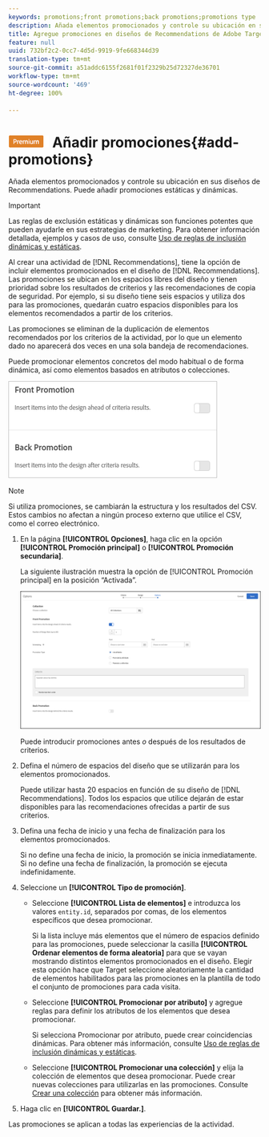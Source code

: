 ```yaml
---
keywords: promotions;front promotions;back promotions;promotions type
description: Añada elementos promocionados y controle su ubicación en sus diseños de Recommendations de Adobe Target. Puede añadir promociones estáticas y dinámicas.
title: Agregue promociones en diseños de Recommendations de Adobe Target.
feature: null
uuid: 732bf2c2-0cc7-4d5d-9919-9fe668344d39
translation-type: tm+mt
source-git-commit: a51addc6155f2681f01f2329b25d72327de36701
workflow-type: tm+mt
source-wordcount: '469'
ht-degree: 100%

---
```



# ![PREMIUM](/help/assets/premium.png) Añadir promociones{#add-promotions}

Añada elementos promocionados y controle su ubicación en sus diseños de Recommendations. Puede añadir promociones estáticas y dinámicas.

>[!IMPORTANT]
>
>Las reglas de exclusión estáticas y dinámicas son funciones potentes que pueden ayudarle en sus estrategias de marketing. Para obtener información detallada, ejemplos y casos de uso, consulte [Uso de reglas de inclusión dinámicas y estáticas](../../c-recommendations/c-algorithms/use-dynamic-and-static-inclusion-rules.md#concept_4CB5C0FA705D4E449BD0B37B3D987F9F).

Al crear una actividad de [!DNL Recommendations], tiene la opción de incluir elementos promocionados en el diseño de [!DNL Recommendations]. Las promociones se ubican en los espacios libres del diseño y tienen prioridad sobre los resultados de criterios y las recomendaciones de copia de seguridad. Por ejemplo, si su diseño tiene seis espacios y utiliza dos para las promociones, quedarán cuatro espacios disponibles para los elementos recomendados a partir de los criterios.

Las promociones se eliminan de la duplicación de elementos recomendados por los criterios de la actividad, por lo que un elemento dado no aparecerá dos veces en una sola bandeja de recomendaciones.

Puede promocionar elementos concretos del modo habitual o de forma dinámica, así como elementos basados en atributos o colecciones.

![](assets/add_promotion_toggles.png)

>[!NOTE]
>
>Si utiliza promociones, se cambiarán la estructura y los resultados del CSV. Estos cambios no afectan a ningún proceso externo que utilice el CSV, como el correo electrónico.

1. En la página **[!UICONTROL Opciones]**, haga clic en la opción **[!UICONTROL Promoción principal]** o **[!UICONTROL Promoción secundaria]**.

   La siguiente ilustración muestra la opción de [!UICONTROL Promoción principal] en la posición “Activada”.

   ![Agregar opciones de promoción principal](/help/c-recommendations/t-create-recs-activity/assets/add_promotion_front.png)

   Puede introducir promociones antes *o* después de los resultados de criterios.
1. Defina el número de espacios del diseño que se utilizarán para los elementos promocionados.

   Puede utilizar hasta 20 espacios en función de su diseño de [!DNL Recommendations]. Todos los espacios que utilice dejarán de estar disponibles para las recomendaciones ofrecidas a partir de sus criterios.

1. Defina una fecha de inicio y una fecha de finalización para los elementos promocionados.

   Si no define una fecha de inicio, la promoción se inicia inmediatamente. Si no define una fecha de finalización, la promoción se ejecuta indefinidamente.

1. Seleccione un **[!UICONTROL Tipo de promoción]**.

   * Seleccione **[!UICONTROL Lista de elementos]** e introduzca los valores `entity.id`, separados por comas, de los elementos específicos que desea promocionar.

      Si la lista incluye más elementos que el número de espacios definido para las promociones, puede seleccionar la casilla **[!UICONTROL Ordenar elementos de forma aleatoria]** para que se vayan mostrando distintos elementos promocionados en el diseño. Elegir esta opción hace que Target seleccione aleatoriamente la cantidad de elementos habilitados para las promociones en la plantilla de todo el conjunto de promociones para cada visita.

   * Seleccione **[!UICONTROL Promocionar por atributo]** y agregue reglas para definir los atributos de los elementos que desea promocionar.

      Si selecciona Promocionar por atributo, puede crear coincidencias dinámicas. Para obtener más información, consulte [Uso de reglas de inclusión dinámicas y estáticas](../../c-recommendations/c-algorithms/use-dynamic-and-static-inclusion-rules.md#concept_4CB5C0FA705D4E449BD0B37B3D987F9F).

   * Seleccione **[!UICONTROL Promocionar una colección]** y elija la colección de elementos que desea promocionar. Puede crear nuevas colecciones para utilizarlas en las promociones. Consulte [Crear una colección](../../c-recommendations/c-products/collections.md#task_1256DFF6842141FCAADD9E1428EF7F08) para obtener más información.

1. Haga clic en **[!UICONTROL Guardar.]**.

Las promociones se aplican a todas las experiencias de la actividad.
